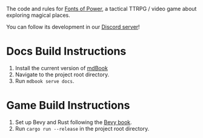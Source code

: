 <!-- Github repo readme -->

The code and rules for [Fonts of Power](https://rules.fontsofpower.com/#/), a tactical TTRPG / video game about exploring magical places.

You can follow its development in our [Discord server](https://discord.gg/V2KdnquRge)!

# Docs Build Instructions

1. Install the current version of [mdBook](https://github.com/rust-lang/mdBook)
2. Navigate to the project root directory.
3. Run `mdbook serve docs`.

# Game Build Instructions

1. Set up Bevy and Rust following the [Bevy book](https://bevyengine.org/learn/book/getting-started/).
2. Run `cargo run --release` in the project root directory.
